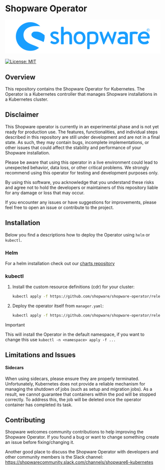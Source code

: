 # Shopware Operator

![Shopware Kubernetes Operator](shopware.svg)

[![License: MIT](https://img.shields.io/badge/License-MIT-yellow.svg)](https://opensource.org/licenses/MIT)

<!-- ![Docker Pulls](https://img.shields.io/docker/pulls/percona/percona-xtradb-cluster-operator) -->
<!-- ![Docker Image Size (latest by date)](https://img.shields.io/docker/image-size/percona/percona-xtradb-cluster-operator) -->
<!-- ![GitHub tag (latest by date)](https://img.shields.io/github/v/tag/percona/percona-xtradb-cluster-operator) -->
<!-- ![GitHub go.mod Go version](https://img.shields.io/github/go-mod/go-version/percona/percona-xtradb-cluster-operator) -->

## Overview

This repository contains the Shopware Operator for Kubernetes. The Operator is a Kubernetes controller that manages Shopware installations in a Kubernetes cluster.

## Disclaimer
This Shopware operator is currently in an experimental phase and is not yet ready for production use.
The features, functionalities, and individual steps described in this repository are still under
development and are not in a final state. As such, they may contain bugs, incomplete
implementations, or other issues that could affect the stability and performance of your
Shopware installation.

Please be aware that using this operator in a live environment could lead to unexpected
behavior, data loss, or other critical problems. We strongly recommend using this operator
for testing and development purposes only.

By using this software, you acknowledge that you understand these risks and agree not
to hold the developers or maintainers of this repository liable for any
damage or loss that may occur.

If you encounter any issues or have suggestions for improvements, please feel free to
open an issue or contribute to the project.

## Installation

Below you find a descriptions how to deploy the Operator using `helm` or `kubectl`.

### Helm

For a helm installation check out our [charts repository](https://github.com/shopware/helm-charts/tree/main/charts/shopware-operator)

### kubectl

1. Install the custom resource definitions (cdr) for your cluster:

    ```sh
    kubectl apply -f https://github.com/shopware/shopware-operator/releases/latest/download/crd.yaml
    ```

2. Deploy the operator itself from `manager.yaml`:

    ```sh
    kubectl apply -f https://github.com/shopware/shopware-operator/releases/latest/download/manager.yaml
    ```

> [!IMPORTANT]
> This will install the Operator in the default namespace, if you want to change this use `kubectl -n <namespace> apply -f ...`

## Limitations and Issues
#### Sidecars
When using sidecars, please ensure they are properly terminated. Unfortunately, Kubernetes does not provide a reliable mechanism for
managing the shutdown of jobs (such as setup and migration jobs). As a result, we cannot guarantee that containers within the pod will
be stopped correctly. To address this, the job will be deleted once the operator container has completed its task.

## Contributing

Shopware welcomes community contributions to help improving the Shopware Operator.
If you found a bug or want to change something create an issue before fixing/changing it.

Another good place to discuss the Shopware Operator with developers and other community members is the Slack channel: https://shopwarecommunity.slack.com/channels/shopware6-kubernetes
